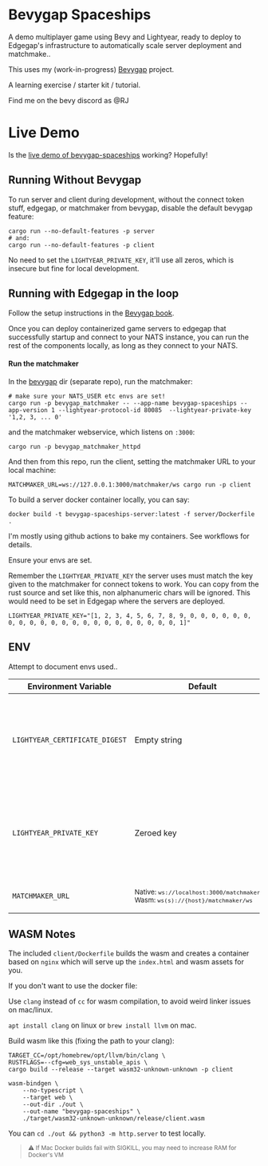 # Bevygap Spaceships

A demo multiplayer game using Bevy and Lightyear, ready to deploy to Edgegap's infrastructure to automatically scale server deployment and matchmake..

This uses my (work-in-progress) [Bevygap](https://github.com/RJ/bevygap) project.

A learning exercise / starter kit / tutorial.

Find me on the bevy discord as @RJ

# Live Demo

Is the [live demo of bevygap-spaceships](https://game.metabrew.com/bevygap-spaceships/) working? Hopefully!

## Running Without Bevygap

To run server and client during development, without the connect token stuff, edgegap, or matchmaker from bevygap, disable the default bevygap feature:

```
cargo run --no-default-features -p server
# and:
cargo run --no-default-features -p client
```

No need to set the `LIGHTYEAR_PRIVATE_KEY`, it'll use all zeros, which is insecure but fine for local development.

## Running with Edgegap in the loop

Follow the setup instructions in the [Bevygap book](https://rj.github.io/bevygap/).

Once you can deploy containerized game servers to edgegap that successfully startup and connect to your NATS instance, you can run the rest of the components locally, as long as they connect to your NATS.

#### Run the matchmaker

In the [bevygap](https://github.com/RJ/bevygap) dir (separate repo), run the matchmaker:
```
# make sure your NATS_USER etc envs are set!
cargo run -p bevygap_matchmaker -- --app-name bevygap-spaceships --app-version 1 --lightyear-protocol-id 80085  --lightyear-private-key '1,2, 3, ... 0'
```

and the matchmaker webservice, which listens on `:3000`:

```
cargo run -p bevygap_matchmaker_httpd
```

And then from this repo, run the client, setting the matchmaker URL to your local machine:

```
MATCHMAKER_URL=ws://127.0.0.1:3000/matchmaker/ws cargo run -p client
```







To build a server docker container locally, you can say:
```
docker build -t bevygap-spaceships-server:latest -f server/Dockerfile .
```

I'm mostly using github actions to bake my containers. See workflows for details.

Ensure your envs are set.

Remember the `LIGHTYEAR_PRIVATE_KEY` the server uses must match the key given to the matchmaker for connect tokens to work. You can copy from the rust source and set like this, non alphanumeric chars will be ignored. This would need to be set in Edgegap where the servers are deployed.

```
LIGHTYEAR_PRIVATE_KEY="[1, 2, 3, 4, 5, 6, 7, 8, 9, 0, 0, 0, 0, 0, 0, 0, 0, 0, 0, 0, 0, 0, 0, 0, 0, 0, 0, 0, 0, 0, 0, 1]"
```



## ENV

Attempt to document envs used..

| Environment Variable           | Default                                                                                                      | Description                                                                            |
| ------------------------------ | ------------------------------------------------------------------------------------------------------------ | -------------------------------------------------------------------------------------- |
| `LIGHTYEAR_CERTIFICATE_DIGEST` | Empty string                                                                                                 | Only needed if testing wasm clients without bevygap, which sets this for you           |
| `LIGHTYEAR_PRIVATE_KEY`        | Zeroed key                                                                                                   | Required when using bevygap. Must match value in matchmaker for connect tokens to work |
| `MATCHMAKER_URL`               | <small>Native:&nbsp;`ws://localhost:3000/matchmaker/ws`<br>Wasm:&nbsp;`ws(s)://{host}/matchmaker/ws`</small> | URL of the matchmaker service                                                          |

## WASM Notes

The included `client/Dockerfile` builds the wasm and creates a container based on `nginx` which will serve up the `index.html` and wasm assets for you. 

If you don't want to use the docker file:

Use `clang` instead of `cc` for wasm compilation, to avoid weird linker issues on mac/linux.

`apt install clang` on linux or `brew install llvm` on mac.

Build wasm like this (fixing the path to your clang):
```
TARGET_CC=/opt/homebrew/opt/llvm/bin/clang \
RUSTFLAGS=--cfg=web_sys_unstable_apis \
cargo build --release --target wasm32-unknown-unknown -p client

wasm-bindgen \
    --no-typescript \
    --target web \
    --out-dir ./out \
    --out-name "bevygap-spaceships" \
    ./target/wasm32-unknown-unknown/release/client.wasm
```

You can `cd ./out && python3 -m http.server` to test locally.


><small>⚠️ If Mac Docker builds fail with SIGKILL, you may need to increase RAM for Docker's VM
</small>
